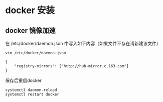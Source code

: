 # docker 安装



## docker 镜像加速

在 /etc/docker/daemon.json 中写入如下内容（如果文件不存在请新建该文件）

```
vim /etc/docker/daemon.json

{
	"registry-mirrors": ["http://hub-mirror.c.163.com"]
}
```

保存后重启docker

```
systemctl daemon-reload
systemctl restart docker
```

